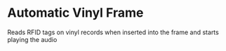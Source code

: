 # Automatic Vinyl Frame
 Reads RFID tags on vinyl records when inserted into the frame and starts playing the audio
